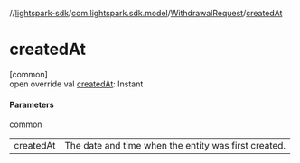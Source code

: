 //[lightspark-sdk](../../../index.md)/[com.lightspark.sdk.model](../index.md)/[WithdrawalRequest](index.md)/[createdAt](created-at.md)

# createdAt

[common]\
open override val [createdAt](created-at.md): Instant

#### Parameters

common

| | |
|---|---|
| createdAt | The date and time when the entity was first created. |
